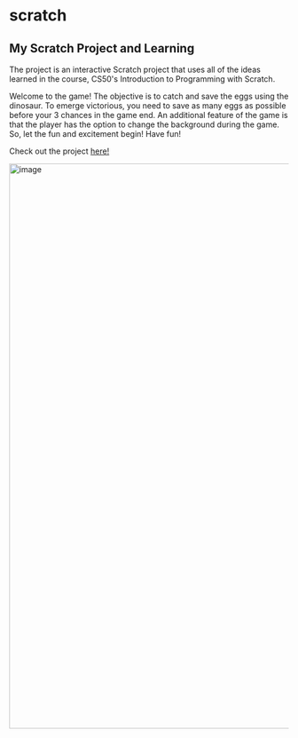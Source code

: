 # scratch
## My Scratch Project and Learning

The project is an interactive Scratch project that uses all of the ideas learned in the course, CS50's Introduction to Programming with Scratch. 
 
Welcome to the game! The objective is to catch and save the eggs using the dinosaur. To emerge victorious, you need to save as many eggs as possible before your 3 chances in the game end. An additional feature of the game is that the player has the option to change the background during the game. So, let the fun and excitement begin! Have fun!

Check out the project [here!](https://scratch.mit.edu/projects/833190784/)

<img width="1018" alt="image" src="https://github.com/abdrauf26/scratch/assets/96287600/a4f3a76c-3ec4-4610-9334-52a0ef569431">

